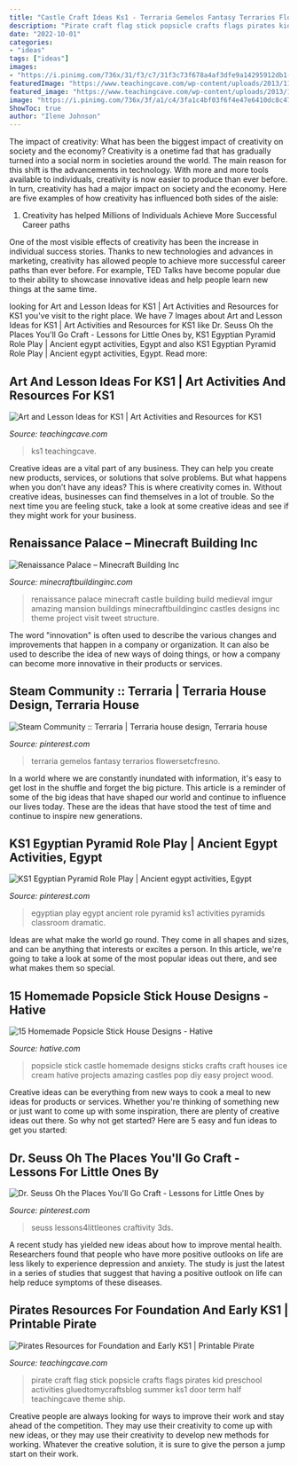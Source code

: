 ```yaml
---
title: "Castle Craft Ideas Ks1 - Terraria Gemelos Fantasy Terrarios Flowersetcfresno"
description: "Pirate craft flag stick popsicle crafts flags pirates kid preschool activities gluedtomycraftsblog summer ks1 door term half teachingcave theme ship"
date: "2022-10-01"
categories:
- "ideas"
tags: ["ideas"]
images:
- "https://i.pinimg.com/736x/31/f3/c7/31f3c73f678a4af3dfe9a14295912db1--egyptian-pyramid-role-play.jpg"
featuredImage: "https://www.teachingcave.com/wp-content/uploads/2013/11/pineapple-art.jpg"
featured_image: "https://www.teachingcave.com/wp-content/uploads/2013/11/pineapple-art.jpg"
image: "https://i.pinimg.com/736x/3f/a1/c4/3fa1c4bf03f6f4e47e6410dc8c47fcb0.jpg"
ShowToc: true
author: "Ilene Johnson"
---
```



The impact of creativity: What has been the biggest impact of creativity on society and the economy?
Creativity is a onetime fad that has gradually turned into a social norm in societies around the world. The main reason for this shift is the advancements in technology. With more and more tools available to individuals, creativity is now easier to produce than ever before. In turn, creativity has had a major impact on society and the economy. Here are five examples of how creativity has influenced both sides of the aisle:
1) Creativity has helped Millions of Individuals Achieve More Successful Career paths

One of the most visible effects of creativity has been the increase in individual success stories. Thanks to new technologies and advances in marketing, creativity has allowed people to achieve more successful career paths than ever before. For example, TED Talks have become popular due to their ability to showcase innovative ideas and help people learn new things at the same time.

	

		
looking for Art and Lesson Ideas for KS1 | Art Activities and Resources for KS1 you've visit to the right place. We have 7 Images about Art and Lesson Ideas for KS1 | Art Activities and Resources for KS1 like Dr. Seuss Oh the Places You&#039;ll Go Craft - Lessons for Little Ones by, KS1 Egyptian Pyramid Role Play | Ancient egypt activities, Egypt and also KS1 Egyptian Pyramid Role Play | Ancient egypt activities, Egypt. Read more:
		
    
## Art And Lesson Ideas For KS1 | Art Activities And Resources For KS1

<img loading=lazy src="https://www.teachingcave.com/wp-content/uploads/2013/11/pineapple-art.jpg" onerror="this.onerror=null;this.src='https://tse1.mm.bing.net/th?id=OIP.DR0hMpb8npd6BGLJmAhSRwHaLP&amp;pid=15.1';" alt="Art and Lesson Ideas for KS1 | Art Activities and Resources for KS1">

_Source: teachingcave.com_

>ks1 teachingcave. 

	

Creative ideas are a vital part of any business. They can help you create new products, services, or solutions that solve problems. But what happens when you don’t have any ideas? This is where creativity comes in. Without creative ideas, businesses can find themselves in a lot of trouble. So the next time you are feeling stuck, take a look at some creative ideas and see if they might work for your business.

    
## Renaissance Palace – Minecraft Building Inc

<img loading=lazy src="http://minecraftbuildinginc.com/wp-content/uploads/2013/10/Renaissance-Palace-minecraft-building-ideas-3.jpg" onerror="this.onerror=null;this.src='https://tse2.mm.bing.net/th?id=OIP.8sseZiOs0PlXDaeoSTsquwHaHa&amp;pid=15.1';" alt="Renaissance Palace – Minecraft Building Inc">

_Source: minecraftbuildinginc.com_

>renaissance palace minecraft castle building build medieval imgur amazing mansion buildings minecraftbuildinginc castles designs inc theme project visit tweet structure. 

	

The word "innovation" is often used to describe the various changes and improvements that happen in a company or organization. It can also be used to describe the idea of new ways of doing things, or how a company can become more innovative in their products or services.

    
## Steam Community :: Terraria | Terraria House Design, Terraria House

<img loading=lazy src="https://i.pinimg.com/736x/8b/f3/b7/8bf3b7f9b21c6ce83c40f76ef2f713ac.jpg" onerror="this.onerror=null;this.src='https://tse3.mm.bing.net/th?id=OIP.D2lK9WvEtcmGq0TkVfOhBgHaEK&amp;pid=15.1';" alt="Steam Community :: Terraria | Terraria house design, Terraria house">

_Source: pinterest.com_

>terraria gemelos fantasy terrarios flowersetcfresno. 

	

In a world where we are constantly inundated with information, it's easy to get lost in the shuffle and forget the big picture. This article is a reminder of some of the big ideas that have shaped our world and continue to influence our lives today. These are the ideas that have stood the test of time and continue to inspire new generations.

    
## KS1 Egyptian Pyramid Role Play | Ancient Egypt Activities, Egypt

<img loading=lazy src="https://i.pinimg.com/736x/31/f3/c7/31f3c73f678a4af3dfe9a14295912db1--egyptian-pyramid-role-play.jpg" onerror="this.onerror=null;this.src='https://tse3.mm.bing.net/th?id=OIP.R_E-ZeTGq9a-k1gz2xVLhQHaJ3&amp;pid=15.1';" alt="KS1 Egyptian Pyramid Role Play | Ancient egypt activities, Egypt">

_Source: pinterest.com_

>egyptian play egypt ancient role pyramid ks1 activities pyramids classroom dramatic. 

	

Ideas are what make the world go round. They come in all shapes and sizes, and can be anything that interests or excites a person. In this article, we're going to take a look at some of the most popular ideas out there, and see what makes them so special.

    
## 15 Homemade Popsicle Stick House Designs - Hative

<img loading=lazy src="https://hative.com/wp-content/uploads/2014/03/popsicle-stick-house/6-homemade-stick-castle.jpg" onerror="this.onerror=null;this.src='https://tse2.mm.bing.net/th?id=OIP.gMISUGBUoenjNgmBIA-RpAHaFj&amp;pid=15.1';" alt="15 Homemade Popsicle Stick House Designs - Hative">

_Source: hative.com_

>popsicle stick castle homemade designs sticks crafts craft houses ice cream hative projects amazing castles pop diy easy project wood. 

	

Creative ideas can be everything from new ways to cook a meal to new ideas for products or services. Whether you're thinking of something new or just want to come up with some inspiration, there are plenty of creative ideas out there. So why not get started? Here are 5 easy and fun ideas to get you started: 

    
## Dr. Seuss Oh The Places You&#039;ll Go Craft - Lessons For Little Ones By

<img loading=lazy src="https://i.pinimg.com/736x/3f/a1/c4/3fa1c4bf03f6f4e47e6410dc8c47fcb0.jpg" onerror="this.onerror=null;this.src='https://tse2.mm.bing.net/th?id=OIP.FvRsVAjX-U_DYuQt_2ugkAHaPG&amp;pid=15.1';" alt="Dr. Seuss Oh the Places You&#039;ll Go Craft - Lessons for Little Ones by">

_Source: pinterest.com_

>seuss lessons4littleones craftivity 3ds. 

	

A recent study has yielded new ideas about how to improve mental health. Researchers found that people who have more positive outlooks on life are less likely to experience depression and anxiety. The study is just the latest in a series of studies that suggest that having a positive outlook on life can help reduce symptoms of these diseases.

    
## Pirates Resources For Foundation And Early KS1 | Printable Pirate

<img loading=lazy src="http://www.teachingcave.com/wp-content/uploads/2014/11/flag.jpg" onerror="this.onerror=null;this.src='https://tse2.mm.bing.net/th?id=OIP.QVrlHyxoePv_VEDm2c294gHaLG&amp;pid=15.1';" alt="Pirates Resources for Foundation and Early KS1 | Printable Pirate">

_Source: teachingcave.com_

>pirate craft flag stick popsicle crafts flags pirates kid preschool activities gluedtomycraftsblog summer ks1 door term half teachingcave theme ship. 

	

Creative people are always looking for ways to improve their work and stay ahead of the competition. They may use their creativity to come up with new ideas, or they may use their creativity to develop new methods for working. Whatever the creative solution, it is sure to give the person a jump start on their work.

